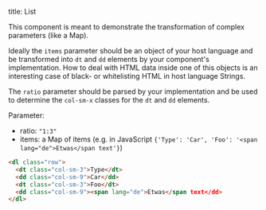 title: List

This component is meant to demonstrate the transformation of complex parameters (like a Map).

Ideally the `items` parameter should be an object of your host language and be transformed into
`dt` and `dd` elements by your component's implementation. How to deal with HTML data inside one of this
objects is an interesting case of black- or whitelisting HTML in host language Strings.

The `ratio` parameter should be parsed by your implementation and be used to determine the `col-sm-x` classes
for the `dt` and `dd` elements.

Parameter:
* ratio: `"1:3"`
* items: a Map of items (e.g. in JavaScript `{'Type': 'Car', 'Foo': '<span lang="de">Etwas</span text'}`)

```html
<dl class="row">
  <dt class="col-sm-3">Type</dt>
  <dd class="col-sm-9">Car</dd>
  <dt class="col-sm-3">Foo</dt>
  <dd class="col-sm-9"><span lang="de">Etwas</span text</dd>
</dl>
```
